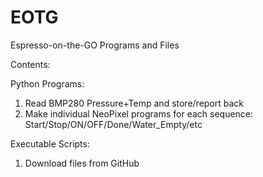 # EOTG
Espresso-on-the-GO Programs and Files

Contents:

Python Programs: 
  1. Read BMP280 Pressure+Temp and store/report back
  2. Make individual NeoPixel programs for each sequence: Start/Stop/ON/OFF/Done/Water_Empty/etc

Executable Scripts:
  1. Download files from GitHub
